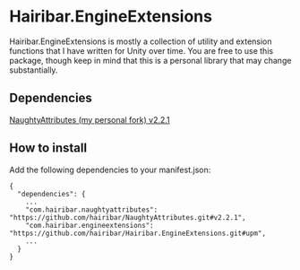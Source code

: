 # Hairibar.EngineExtensions
Hairibar.EngineExtensions is mostly a collection of utility and extension functions that I have written for Unity over time. You are free to use this package, though keep in mind that this is a personal library that may change substantially.

## Dependencies
[NaughtyAttributes (my personal fork) v2.2.1](https://github.com/hairibar/NaughtyAttributes)

## How to install
Add the following dependencies to your manifest.json:
```
{
  "dependencies": {
    ...
    "com.hairibar.naughtyattributes": "https://github.com/hairibar/NaughtyAttributes.git#v2.2.1",
    "com.hairibar.engineextensions": "https://github.com/hairibar/Hairibar.EngineExtensions.git#upm",
    ...
  }
}
```
